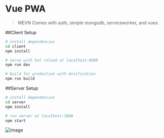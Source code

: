# Vue PWA 
> MEVN Comes with auth, simple mongodb, serviceworker, and vuex.

##Client Setup
``` bash
# install dependencies
cd client
npm install

# serve with hot reload at localhost:8080
npm run dev

# build for production with minification
npm run build
```

##Server Setup
``` bash
# install dependencies
cd server
npm install

# run server at localhost:3000
npm start
```
![image](https://user-images.githubusercontent.com/33398703/227372530-c9d54f0b-d0ac-48ca-82f9-13b2e7198f6c.png)
